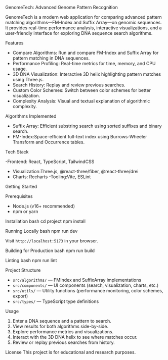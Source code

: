 GenomeTech: Advanced Genome Pattern Recognition

GenomeTech is a modern web application for comparing advanced pattern matching algorithms—FM-Index and Suffix Array—on genomic sequences. It provides real-time performance analysis, interactive visualizations, and a user-friendly interface for exploring DNA sequence search algorithms.

Features

- Compare Algorithms: Run and compare FM-Index and Suffix Array for pattern matching in DNA sequences.
- Performance Profiling: Real-time metrics for time, memory, and CPU usage.
- 3D DNA Visualization: Interactive 3D helix highlighting pattern matches using Three.js.
- Search History: Replay and review previous searches.
- Custom Color Schemes: Switch between color schemes for better visualization.
- Complexity Analysis: Visual and textual explanation of algorithmic complexity.

Algorithms Implemented

- Suffix Array: Efficient substring search using sorted suffixes and binary search.
- FM-Index:Space-efficient full-text index using Burrows-Wheeler Transform and Occurrence tables.

Tech Stack

-Frontend: React, TypeScript, TailwindCSS
- Visualization:Three.js, @react-three/fiber, @react-three/drei
- Charts: Recharts
-Tooling:Vite, ESLint

Getting Started

Prerequisites
- Node.js (v16+ recommended)
- npm or yarn

Installation
bash
cd project
npm install


Running Locally
bash
npm run dev

Visit `http://localhost:5173` in your browser.

Building for Production
bash
npm run build


Linting
bash
npm run lint


Project Structure

- `src/algorithms/` — FMIndex and SuffixArray implementations
- `src/components/` — UI components (search, visualization, charts, etc.)
- `src/utils/` — Utility functions (performance monitoring, color schemes, export)
- `src/types/` — TypeScript type definitions

Usage
1. Enter a DNA sequence and a pattern to search.
2. View results for both algorithms side-by-side.
3. Explore performance metrics and visualizations.
4. Interact with the 3D DNA helix to see where matches occur.
5. Review or replay previous searches from history.

License
This project is for educational and research purposes.
